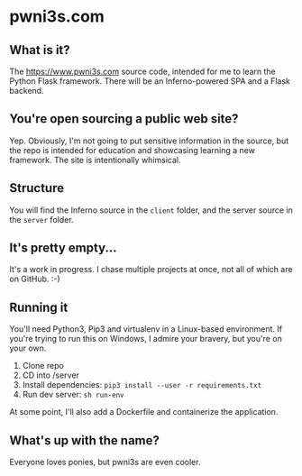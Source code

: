 # pwni3s.com

## What is it?
The https://www.pwni3s.com source code, intended for me to learn the Python Flask framework. There will be an Inferno-powered SPA and a Flask backend. 

## You're open sourcing a public web site?
Yep. Obviously, I'm not going to put sensitive information in the source, but the repo is intended for education and showcasing learning a new framework. The site is intentionally whimsical.

## Structure
You will find the Inferno source in the `client` folder, and the server source in the `server` folder.

## It's pretty empty...
It's a work in progress. I chase multiple projects at once, not all of which are on GitHub. :-)

## Running it
You'll need Python3, Pip3 and virtualenv in a Linux-based environment. If you're trying to run this on Windows, I admire your bravery, but you're on your own. 

1. Clone repo
2. CD into <repo root>/server
3. Install dependencies: `pip3 install --user -r requirements.txt`
4. Run dev server: `sh run-env`

At some point, I'll also add a Dockerfile and containerize the application.

## What's up with the name?
Everyone loves ponies, but pwni3s are even cooler.